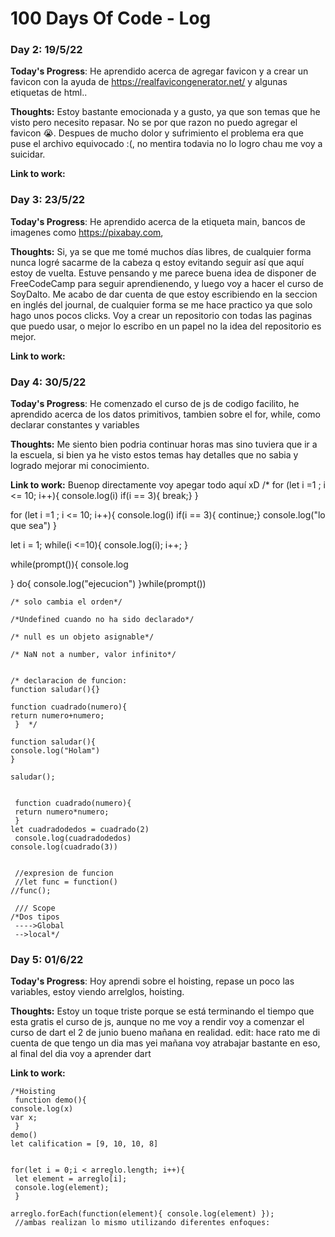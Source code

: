 # 100 Days Of Code - Log

### Day 2:  19/5/22

**Today's Progress**: He aprendido acerca de agregar favicon y a crear un favicon con la ayuda de https://realfavicongenerator.net/ y algunas etiquetas de html..

**Thoughts:** Estoy bastante emocionada y a gusto, ya que son temas que he visto pero necesito repasar. No se por que razon no puedo agregar el favicon 😭. Despues de mucho dolor y sufrimiento el problema era que puse el archivo equivocado :(, no mentira todavia no lo logro chau me voy a suicidar.

**Link to work:**
 
### Day 3:  23/5/22

**Today's Progress**: He aprendido acerca de la etiqueta main, bancos de imagenes como https://pixabay.com,

**Thoughts:** Si, ya se que me tomé muchos días libres, de cualquier forma nunca logré sacarme de la cabeza q estoy evitando seguir así que aquí estoy de vuelta. Estuve pensando y me parece buena idea de disponer de FreeCodeCamp para seguir aprendienendo, y luego voy a hacer el curso de SoyDalto. Me acabo de dar cuenta de que estoy escribiendo en la seccion en inglés del journal, de cualquier forma se me hace practico ya que solo hago unos pocos clicks. Voy a crear un repositorio con todas las paginas que puedo usar, o mejor lo escribo en un papel no la idea del repositorio es mejor.

**Link to work:**


### Day 4:  30/5/22

**Today's Progress**: He comenzado el curso de js de codigo facilito, he aprendido acerca de los datos primitivos, tambien sobre el for, while, como declarar constantes y variables

**Thoughts:** Me siento bien podria continuar horas mas sino tuviera que ir a la escuela, si bien ya he visto estos temas hay detalles que no sabia y logrado mejorar mi conocimiento.

**Link to work:** Buenop directamente voy apegar todo aquí xD
       /* for (let i =1 ; i <= 10; i++){
  console.log(i)
  if(i == 3){
  break;}
}

for (let i =1 ; i <= 10; i++){
  console.log(i)
  if(i == 3){
  continue;}
  console.log("lo que sea")
}

let i = 1;
while(i <=10){
  console.log(i); i++;
}

while(prompt()){
  console.log
  
}
do{
  console.log("ejecucion")
   }while(prompt())
  
    /* solo cambia el orden*/
  
    /*Undefined cuando no ha sido declarado*/
  
    /* null es un objeto asignable*/
  
    /* NaN not a number, valor infinito*/
  
  
    /* declaracion de funcion:
    function saludar(){} 
  
    function cuadrado(numero){
    return numero+numero;
     }  */
  
    function saludar(){
    console.log("Holam")
    }
  
    saludar();


     function cuadrado(numero){
     return numero*numero;
     } 
    let cuadradodedos = cuadrado(2)
     console.log(cuadradodedos)
    console.log(cuadrado(3))


     //expresion de funcion
     //let func = function()
    //func();

     /// Scope    
    /*Dos tipos
     ---->Global 
     -->local*/ 
     
     
### Day 5:  01/6/22

**Today's Progress**: Hoy aprendi sobre el hoisting, repase un poco las variables, estoy viendo arrelglos, hoisting.

**Thoughts:** Estoy un toque triste porque se está terminando el tiempo que esta gratis el curso de js, aunque no me voy a rendir voy a comenzar el curso de dart el 2 de junio bueno mañana en realidad.
edit: hace rato me di cuenta de que tengo un dia mas yei mañana voy atrabajar bastante en eso, al final del dia voy a aprender dart



**Link to work:** 

    /*Hoisting  
     function demo(){
    console.log(x)
    var x;
     }
    demo()
    let calification = [9, 10, 10, 8]


    for(let i = 0;i < arreglo.length; i++){
     let element = arreglo[i];
     console.log(element);
     }

    arreglo.forEach(function(element){ console.log(element) });
     //ambas realizan lo mismo utilizando diferentes enfoques:

